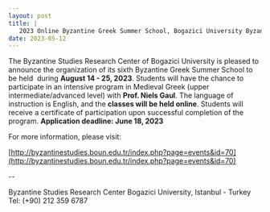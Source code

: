 ```yaml
---
layout: post
title: |
   2023 Online Byzantine Greek Summer School, Bogazici University Byzantine Studies Research Center
date: 2023-05-12
---
```


<div>



The Byzantine Studies Research Center of Bogazici University
is pleased to announce the organization of its sixth Byzantine Greek
Summer School to be held  during **August 14 - 25, 2023**. Students will
have the chance to participate in an intensive program in Medieval Greek
(upper intermediate/advanced level) with **Prof. Niels Gaul**. The
language of instruction is English, and the **classes will be held
online**. Students will receive a certificate of participation upon
successful completion of the program.
**Application deadline: June
18, 2023**

For more information, please
visit:

[http://byzantinestudies.boun.edu.tr/index.php?page=events&id=70](http://byzantinestudies.boun.edu.tr/index.php?page=events&id=70)


<div>



--

Byzantine Studies Research
Center
Bogazici University, Istanbul - Turkey
Tel: (+90) 212
359 6787



</div>




</div>
